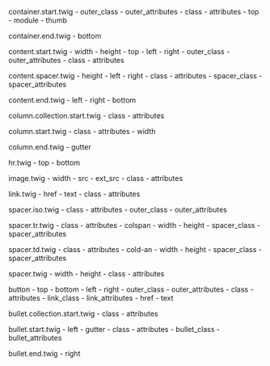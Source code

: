 container.start.twig
	- outer_class
	- outer_attributes
	- class
	- attributes
	- top
	- module
	- thumb

container.end.twig
	- bottom

content.start.twig
	- width
	- height
	- top
	- left
	- right
	- outer_class
	- outer_attributes
	- class
	- attributes

content.spacer.twig
	- height
	- left
	- right
	- class
	- attributes
	- spacer_class
	- spacer_attributes

content.end.twig
	- left
	- right
	- bottom

column.collection.start.twig
	- class
	- attributes

column.start.twig
	- class
	- attributes
	- width

column.end.twig
	- gutter

hr.twig
	- top
	- bottom

image.twig
	- width
	- src
	- ext_src
	- class
	- attributes

link.twig
	- href
	- text
	- class
	- attributes

spacer.iso.twig
	- class
	- attributes
	- outer_class
	- outer_attributes

spacer.tr.twig
	- class
	- attributes
	- colspan
	- width
	- height
	- spacer_class
	- spacer_attributes

spacer.td.twig
	- class
	- attributes
	- cold-an
	- width
	- height
	- spacer_class
	- spacer_attributes

spacer.twig
	- width
	- height
	- class
	- attributes

button
	- top
	- bottom
	- left
	- right
	- outer_class
	- outer_attributes
	- class
	- attributes
	- link_class
	- link_attributes
	- href
	- text

bullet.collection.start.twig
	- class
	- attributes

bullet.start.twig
	- left
	- gutter
	- class
	- attributes
	- bullet_class
	- bullet_attributes

bullet.end.twig
	- right